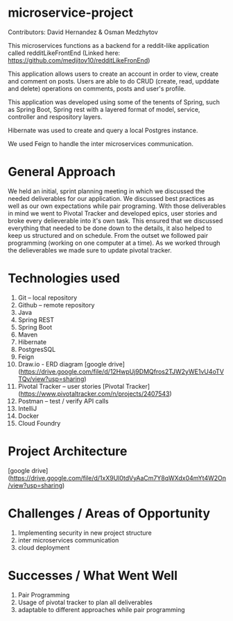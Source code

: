 # microservice-project

Contributors: David Hernandez & Osman Medzhytov

This microservices functions as a backend for a reddit-like application called redditLikeFrontEnd
(Linked here: https://github.com/medjitov10/redditLikeFronEnd) 

This application allows users to create an account in order to view, create and comment on posts. Users are able to do CRUD (create, read, upddate and delete) operations on comments, posts and user's profile.

This application was developed using some of the tenents of Spring, such as Spring Boot, Spring rest with a layered format of model, service, controller and respository layers.

Hibernate was used to create and query a local Postgres instance.

We used Feign to handle the inter microservices communication.

# General Approach
We held an initial, sprint planning meeting in which we discussed the needed deliverables for our application. We discussed best practices as well as our own expectations while pair programing. With those deliverables in mind we went to Pivotal Tracker and developed epics, user stories and broke every delieverable into it's own task. This ensured that we discussed everything that needed to be done down to the details, it also helped to keep us structured and on schedule. From the outset we followed pair programming (working on one computer at a time). As we worked through the delieverables we made sure to update pivotal tracker.

# Technologies used

1. Git – local repository
2. Github – remote repository
3. Java
4. Spring REST
5. Spring Boot
6. Maven
7. Hibernate
8. PostgresSQL
9. Feign
10. Draw.io - ERD diagram
[google drive] (https://drive.google.com/file/d/12HwpUj9DMQfros2TJW2yWE1vU4oTVTQv/view?usp=sharing)
11. Pivotal Tracker – user stories
[Pivotal Tracker] (https://www.pivotaltracker.com/n/projects/2407543)
12. Postman – test / verify API calls
13. IntelliJ
14. Docker
15. Cloud Foundry

# Project Architecture
[google drive] (https://drive.google.com/file/d/1xX9Ul0tdVyAaCm7Y8qWXdx04mYt4W2On/view?usp=sharing)

# Challenges / Areas of Opportunity 

1. Implementing security in new project structure
2. inter microservices communication
3. cloud deployment


                     
# Successes / What Went Well 

1. Pair Programming
2. Usage of pivotal tracker to plan all deliverables
3. adaptable to different approaches while pair programming
